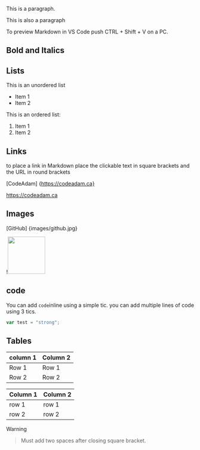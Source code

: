 

This is a paragraph.

This is also a paragraph

To preview Markdown in VS Code push CTRL + Shift + V on a PC.


## Bold and Italics



## Lists

This is an unordered list

 - Item 1
 - Item 2

 This is an ordered list:

 1. Item 1
 2. Item 2

 ## Links

 to place a link in Markdown place the clickable text in square brackets and the URL in round brackets

 [CodeAdam] {https://codeadam.ca}

 https://codeadam.ca


## Images

[GitHub] {images/github.jpg}

!<img src = "images/github.jpg" width="100"/>

## code

You can add `code`inline using a simple tic.
you can add multiple lines of code using 3 tics.

```javascript
var test = "strong";
```

## Tables

column 1 | Column 2
-- | --
Row 1 | Row 1
Row 2 | Row 2


| Column 1 | Column 2 |
| -------- | -------- |
| row 1    | row 1    |
| row 2    | row 2    |

> [!WARNING]  

> Must add two spaces after closing square bracket.

